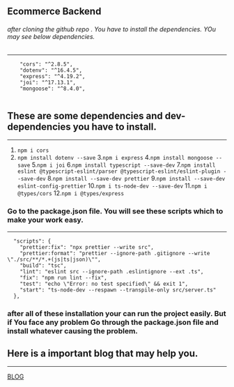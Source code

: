 ## Ecommerce Backend
###### after cloning the github repo . You have to install the dependencies. YOu may see below dependencies. 
___
```
    "cors": "^2.8.5",
    "dotenv": "^16.4.5",
    "express": "^4.19.2",
    "joi": "^17.13.1",
    "mongoose": "^8.4.0",
  
```
## These are some dependencies and dev-dependencies you have to install. 
___

1. `npm i cors`
2. `npm install dotenv --save`
3.`npm i express`
4.`npm install mongoose --save`
5.`npm i joi`
6.`npm install typescript --save-dev`
7.`npm install eslint @typescript-eslint/parser @typescript-eslint/eslint-plugin --save-dev`
8.`npm install --save-dev prettier`
9.`npm install --save-dev eslint-config-prettier`
10.`npm i ts-node-dev --save-dev`
11.`npm i @types/cors`
12.`npm i @types/express`

### Go to the package.json file. You will see these scripts which to make your work easy.
___
```
  "scripts": {
    "prettier:fix": "npx prettier --write src",
    "prettier:format": "prettier --ignore-path .gitignore --write \"./src/**/*.+(js|ts|json)\"",
    "build": "tsc",
    "lint": "eslint src --ignore-path .eslintignore --ext .ts",
    "fix": "npm run lint --fix",
    "test": "echo \"Error: no test specified\" && exit 1",
    "start": "ts-node-dev --respawn --transpile-only src/server.ts"
  },
```
### after all of these installation your can run the project easily. But if You face any problem Go through the package.json file and install whatever causing the problem. 
## Here is a important blog that may help you. 
___
[BLOG](https://blog.logrocket.com/linting-typescript-eslint-prettier/)

